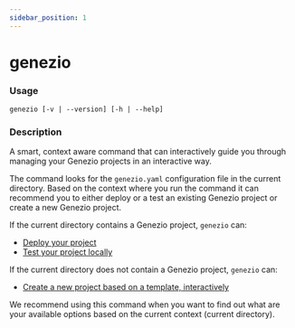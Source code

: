 ```yaml
---
sidebar_position: 1
---
```


# genezio

### Usage

`genezio [-v | --version] [-h | --help]`

### Description

A smart, context aware command that can interactively guide you through managing your Genezio projects in an interactive way.

The command looks for the `genezio.yaml` configuration file in the current directory. Based on the context where you run the command it can recommend you to either deploy or a test an existing Genezio project or create a new Genezio project.

If the current directory contains a Genezio project, `genezio` can:

- [Deploy your project](/docs/cli-tool/cli-commands/deploy)
- [Test your project locally](/docs/cli-tool/cli-commands/local)

If the current directory does not contain a Genezio project, `genezio` can:

- [Create a new project based on a template, interactively](/docs/cli-tool/cli-commands/genezio-create)

We recommend using this command when you want to find out what are your available options based on the current context (current directory).
